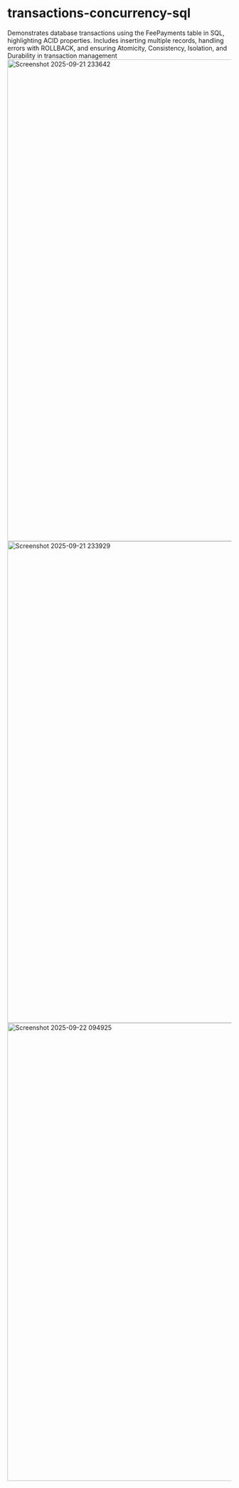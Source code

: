 # transactions-concurrency-sql
Demonstrates database transactions using the FeePayments table in SQL, highlighting ACID properties. Includes inserting multiple records, handling errors with ROLLBACK, and ensuring Atomicity, Consistency, Isolation, and Durability in transaction management
<img width="1920" height="1080" alt="Screenshot 2025-09-21 233642" src="https://github.com/user-attachments/assets/b4f37208-a8ce-4a60-b112-33c3ef31e409" />
<img width="1920" height="1080" alt="Screenshot 2025-09-21 233929" src="https://github.com/user-attachments/assets/f9534396-cbb3-4403-94c5-c89f6f287e85" />
<img width="1903" height="1027" alt="Screenshot 2025-09-22 094925" src="https://github.com/user-attachments/assets/f6704fda-22ab-480f-aaab-6115a16c868e" />

